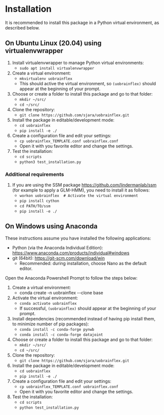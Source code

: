 # Installation

It is recommended to install this package in a Python virtual environment, as described below.

## On Ubuntu Linux (20.04) using virtualenvwrapper

1. Install virtualenvwrapper to manage Python virtual environments:
   * `sudo apt install virtualenvwrapper`
1. Create a virtual environment:
   * `mkvirtualenv uobrainflex`
   * This should active the virtual environment, so `(uobrainflex)` should appear at the beginning of your prompt.
1. Choose or create a folder to install this package and go to that folder:
   * `mkdir ~/src/`
   * `cd ~/src/`
1. Clone the repository:
   * `git clone https://github.com/sjara/uobrainflex.git`
1. Install the package in editable/development mode:
   * `cd uobrainflex`
   * `pip install -e ./`
1. Create a configuration file and edit your settings:
   * `cp uobrainflex_TEMPLATE.conf uobrainflex.conf`
   * Open it with you favorite editor and change the settings.
1. Test the installation:
   * `cd scripts`
   * `python3 test_installation.py`

### Additional requirements

1. If you are using the SSM package https://github.com/lindermanlab/ssm (for example to apply a GLM-HMM), you need to install it as follows:
   * `workon uobrainflex  # Activate the virtual environment`
   * `pip install cython`
   * `cd PATH/TO/ssm`
   * `pip install -e ./`

## On Windows using Anaconda
These instructions assume you have installed the following applications:
* Python (via the Anaconda Individual Edition): https://www.anaconda.com/products/individual#windows
* git (64bit): https://git-scm.com/download/win
  * Recommended: during installation, choose Nano as the default editor.

Open the Anaconda Powershell Prompt to follow the steps below:
1. Create a virtual environment:
   * conda create -n uobrainflex --clone base
1. Activate the virtual environment:
   * `conda activate uobrainflex`
   * If successful, `(uobrainflex)` should appear at the beginning of your prompt.
1. Install dependencies (recommended instead of having pip install them, to minimize number of pip packages):
   * `conda install -c conda-forge pynwb`
   * `conda install -c conda-forge datajoint`
1. Choose or create a folder to install this package and go to that folder:
   * `mkdir ~/src/`
   * `cd ~/src/`
1. Clone the repository:
   * `git clone https://github.com/sjara/uobrainflex.git`
1. Install the package in editable/development mode:
   * `cd uobrainflex`
   * `pip install -e ./`
1. Create a configuration file and edit your settings:
   * `cp uobrainflex_TEMPLATE.conf uobrainflex.conf`
   * Open it with you favorite editor and change the settings.
1. Test the installation:
   * `cd scripts`
   * `python test_installation.py`
